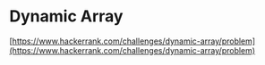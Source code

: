 # Dynamic Array

[https://www.hackerrank.com/challenges/dynamic-array/problem](https://www.hackerrank.com/challenges/dynamic-array/problem)
